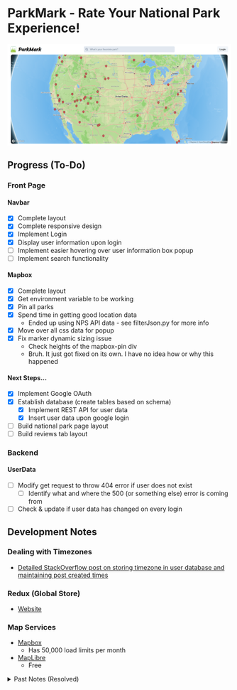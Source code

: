 # ParkMark - Rate Your National Park Experience!

![frontpage](./FrontPage.png)

## Progress (To-Do)
### Front Page
#### Navbar
- [x] Complete layout
- [x] Complete responsive design
- [x] Implement Login
- [x] Display user information upon login
- [ ] Implement easier hovering over user information box popup
- [ ] Implement search functionality

#### Mapbox
- [x] Complete layout
- [x] Get environment variable to be working
- [x] Pin all parks
- [x] Spend time in getting good location data
    - Ended up using NPS API data - see filterJson.py for more info
- [x] Move over all css data for popup
- [x] Fix marker dynamic sizing issue
    - Check heights of the mapbox-pin div
    - Bruh. It just got fixed on its own. I have no idea how or why this happened

#### Next Steps...
- [x] Implement Google OAuth
- [x] Establish database (create tables based on schema)
    - [x] Implement REST API for user data
    - [x] Insert user data upon google login
- [ ] Build national park page layout
- [ ] Build reviews tab layout

### Backend
#### UserData
- [ ] Modify get request to throw 404 error if user does not exist
    - [ ] Identify what and where the 500 (or something else) error is coming from
- [ ] Check & update if user data has changed on every login

## Development Notes
### Dealing with Timezones
- [Detailed StackOverflow post on storing timezone in user database and maintaining post created times](https://stackoverflow.com/questions/44965545/best-practices-with-saving-datetime-timezone-info-in-database-when-data-is-dep)

### Redux (Global Store)
- [Website](https://redux.js.org/tutorials/essentials/part-1-overview-concepts)

### Map Services
- [Mapbox](https://docs.mapbox.com/mapbox-gl-js/guides/install/)
    - Has 50,000 load limits per month
- [MapLibre](https://maplibre.org/)
    - Free

<details>
<summary>Past Notes (Resolved)</summary>
<br>
### Google OAuth Info
- [Youtube Tutorial](https://www.youtube.com/watch?v=GuHN_ZqHExs)
- [Jwt Fields Description](https://developers.google.com/assistant/identity/google-sign-in-oauth)

### Backend in TypeScript
- [A good tutorial with extra tips/info on TS compilation to JS](https://blog.logrocket.com/how-to-set-up-node-typescript-express/#creating-minimal-server-express)

### Better Coordinates for the Park
- API From OpenStreetMap
    - Uses [Overpass API](https://wiki.openstreetmap.org/wiki/Overpass_API) - [Overpass turbo](https://overpass-turbo.eu/) is pretty helpful in building queries
        - Query [boundary=national_park](https://wiki.openstreetmap.org/wiki/Tag:boundary%3Dnational_park)
        - Update: This one didn't work since boundary returns the locations of encompassing area
    - [Nominatim](https://nominatim.org/)'s geocoding API - search by name and get longitude & latitude
- Ended up using data from [NPS official website](https://home1.nps.gov/maps/tools/npmap.js/examples/geojson-layer/)
    - API: [download data](https://www.nps.gov/lib/npmap.js/4.0.0/examples/data/national-parks.geojson)
</details>